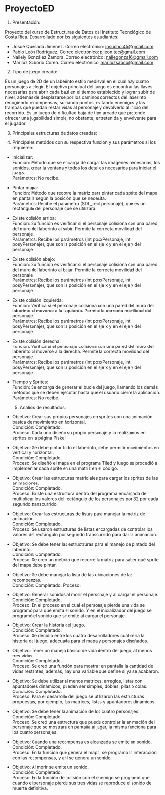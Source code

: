 # ProyectoED
 1. Presentación:
  
Proyecto del curso de Estructuras de Datos del Instituto Tecnológico de Costa Rica. Desarrollado por los siguientes estudiantes:
  * Josué Quesada Jiménez. 
     Correo electrónico: josucho.45@gmail.com
  * Pablo León Rodríguez. 
     Correo electrónico: pjleon.tec@gmail.com
  * Nallely González Zamora. 
     Correo electrónico: nallegonzs16@gmail.com
  * Mariluz Saborío Corea. 
     Correo electrónico: mariluzsabco@gmail.com

 2. Tipo de juego creado:
  
Es un juego de 2D de un laberinto estilo medieval en el cual hay cuatro personajes a elegir. El objetivo principal del juego es encontrar las llaves necesarias para abrir cada baúl en el tiempo establecido y lograr subir de nivel, además de desplazarse por los caminos correctos del laberinto recogiendo recompensas, sumando puntos, evitando enemigos y las trampas que puedan restar vidas al personaje y devolverlo al inicio del recorrido. Es un juego de dificultad baja de tipo arcade que pretende ofrecer una jugabilidad simple, no obstante, entretenida y envolvente para el jugador.

  3. Principales estructuras de datos creadas:
  
  
  4. Principales metódos con su respectiva función y sus parámetros si los requieren:
* Inicializar:  
Función: Método que se encarga de cargar las imágenes necesarias, los sonidos, crear la ventana y todos los detalles necesarios para iniciar el juego.  
Parámetros: No recibe.  
* Pintar mapa:   
Función: Método que recorre la matriz para pintar cada sprite del mapa en pantalla según la posición que se necesita.  
Parámetros: Recibe el parámetro (SDL_rect personaje), que es un rectángulo del personaje que se utilizará.  
* Existe colisión arriba:  
Función: Su función es verificar si el personaje colisiona con una pared del muro del laberinto al subir. Permite la correcta movilidad del personaje.  
Parámetros: Recibe los parámetros (int posxPersonaje, int posyPersonaje), que son la posición en el eje x y en el eje y del personaje.  
* Existe colisión abajo:  
Función: Su función es verificar si el personaje colisiona con una pared del muro del laberinto al bajar. Permite la correcta movilidad del personaje.  
Parámetros:  Recibe los parámetros (int posxPersonaje, int posyPersonaje), que son la posición en el eje x y en el eje y del personaje.  
* Existe colisión izquierda:  
Función: Verifica si el personaje colisiona con una pared del muro del laberinto al moverse a la izquierda. Permite la correcta movilidad del personaje.    
Parámetros: Recibe los parámetros (int posxPersonaje, int posyPersonaje), que son la posición en el eje x y en el eje y del personaje.   
* Existe colisión derecha:  
Función: Verifica si el personaje colisiona con una pared del muro del laberinto al moverse a la derecha. Permite la correcta movilidad del personaje.  
Parámetros: Recibe los parámetros (int posxPersonaje, int posyPersonaje), que son la posición en el eje x y en el eje y del personaje.  
* Tiempo y Sprites:  
  Función: Se encarga de generar el bucle del juego, llamando los demás métodos que se deben ejecutar hasta que el usuario cierre la aplicación.  
  Parámetros: No recibe.  
  
  5. Análisis de resultados:	
  
* Objetivo: Crear sus propios personajes en sprites con una animación basica de movimiento en horizontal.  
  Condición: Completado.  
  Proceso: Cada uno diseñó su propio personaje y lo realizamos en sprites en la página Piskel.  
   
* Objetivo: Se debe pintar todo el laberinto, debe permitir movimientos en vertical y horizontal.  
  Condición: Completado.  
  Proceso: Se diseñó el mapa en el programa Tiled y luego se procedió a implementar cada sprite en una matriz en el código.     
   
* Objetivo: Crear las estructuras matriciales para cargar los sprites de las animaciones.  
  Condición: Completado.  
  Proceso: Existe una estructura dentro del programa encargada de multiplicar los valores del rectángulo de los personajes por 32 por cada segundo transcurrido.
  
* Objetivo: Crear las estructuras de listas para manejar la matriz de animación.  
  Condición: Completado.  
  Proceso: Se usaron estructuras de listas encargadas de controlar los valores del rectángulo por segundo transcurrido para dar la animación.  
   
* Objetivo: Se debe tener las estructruras para el manejo de pintado del laberinto.  
  Condición: Completado.  
  Proceso: Se creó un método que recorre la matriz para saber qué sprite del mapa debe pintar.  
   
* Objetivo: Se debe manejar la lista de las ubicaciones de las recompenzas.  
  Condición: Completado.
  Proceso: 
   
* Objetivo: Generar sonidos al morir el personaje y al cargar el personaje.  
  Condición: Completado.  
  Proceso: En el proceso en el cual el personaje pierde una vida se programó para que emita el sonido. Y en el inicializador del juego se programó el sonido que se emite al cargar el personaje.  
   
* Objetivo: Crear la historia del juego.  
  Condición: Completado.  
  Proceso: Se decidió entre los cuatro desarrolladores cuál sería la historia del juego, adecuada para el mapa y personajes diseñados.  
   
* Objetivo: Tener un manejo básico de vida dentro del juego, al menos tres vidas.  
  Condición: Completado.  
  Proceso: Se creó una función para mostrar en pantalla la cantidad de vidas restantes, además, hay una variable que define si ya se acabaron.  
   
* Objetivo: Se debe utilizar al menos matrices, arreglos, listas con apuntadores dinámicos, pueden ser simples, dobles, pilas o colas.  
  Condición: Completado.  
  Proceso: Para el desarrollo del juego se utilizaron las estructuras propuestas, por ejemplo, las matrices, listas y apuntadores dinámicos.  

* Objetivo: Se debe tener la animación de los cuatro personajes.  
  Condición: Completado.  
  Proceso: Se creó una estructura que puede controlar la animación del personaje que se mostrará en pantalla al jugar, la misma funciona para los cuatro personajes.  

* Objetivo: Cuando una recompensa es alcanzada se emite un sonido.  
  Condición: Completado.  
  Proceso: En la función que genera el mapa, se programó la interacción con las recompensas, y ahí se genera un sonido.  
   
* Objetivo: Al morir se emite un sonido.  
  Condición: Completado.  
  Proceso: En la función de colisión con el enemigo se programó que cuando el personaje pierde sus tres vidas se reproduce el sonido de muerte definitiva.  
   
